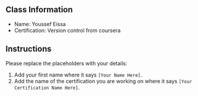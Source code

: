 ## Class Information
- Name: Youssef Eissa  
- Certification: Version control from coursera

## Instructions
Please replace the placeholders with your details:
1. Add your first name where it says `[Your Name Here]`.  
2. Add the name of the certification you are working on where it says `[Your Certification Name Here]`.  
